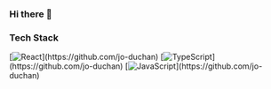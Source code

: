 ### Hi there 👋

  <div align=left>
	<h3>Tech Stack</h3>
	
  [![React](https://img.shields.io/badge/React-rgba(0,0,0,0)?style=flat-square&logo=React&logoColor=61DAFB)](https://github.com/jo-duchan)
  [![TypeScript](https://img.shields.io/badge/TypeScript-rgba(0,0,0,0)?style=flat-square&logo=TypeScript&logoColor=3178C6)](https://github.com/jo-duchan)
  [![JavaScript](https://img.shields.io/badge/JavaScript-rgba(0,0,0,0)?style=flat-square&logo=JavaScript&logoColor=F7DF1E)](https://github.com/jo-duchan)
	
  </div>
